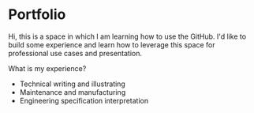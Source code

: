# Portfolio
Hi, this is a space in which I am learning how to use the GitHub.
I'd like to build some experience and learn how to leverage this space for professional use cases and presentation.

What is my experience?
- Technical writing and illustrating
- Maintenance and manufacturing
- Engineering specification interpretation
